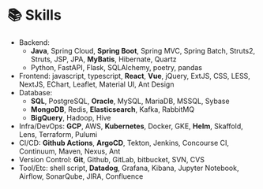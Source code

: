 # 📚 Skills

- Backend:
    - **Java**, Spring Cloud, **Spring Boot**, Spring MVC, Spring Batch, Struts2, Struts, JSP, JPA, **MyBatis**, Hibernate, Quartz
    - Python, FastAPI, Flask, SQLAlchemy, poetry, pandas
- Frontend: javascript, typescript, **React**, **Vue**, jQuery, ExtJS, CSS, LESS, NextJS, EChart, Leaflet, Material UI, Ant Design
- Database:
    - **SQL**, PostgreSQL, **Oracle**, MySQL, MariaDB, MSSQL, Sybase
    - **MongoDB**, Redis, **Elasticsearch**, Kafka, RabbitMQ
    - **BigQuery**, Hadoop, Hive
- Infra/DevOps: **GCP**, AWS, **Kubernetes**, Docker, GKE, **Helm**, Skaffold, Lens, Terraform, Pulumi
- CI/CD: **Github Actions**, **ArgoCD**, Tekton, Jenkins, Concourse CI, Continuum, Maven, Nexus, Ant
- Version Control: **Git**, Github, GitLab, bitbucket, SVN, CVS
- Tool/Etc: shell script, **Datadog**, Grafana, Kibana, Jupyter Notebook, Airflow, SonarQube, JIRA, Confluence
